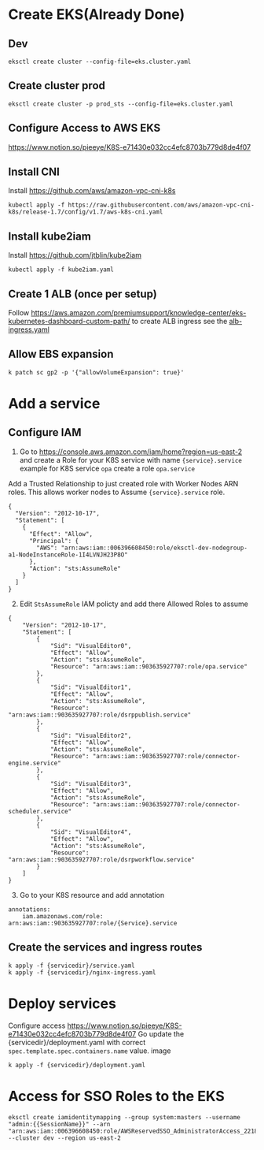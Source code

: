 # Create EKS(Already Done)

## Dev

```
eksctl create cluster --config-file=eks.cluster.yaml
```

## Create cluster prod

```
eksctl create cluster -p prod_sts --config-file=eks.cluster.yaml
```

## Configure Access to AWS EKS

https://www.notion.so/pieeye/K8S-e71430e032cc4efc8703b779d8de4f07

## Install CNI

Install https://github.com/aws/amazon-vpc-cni-k8s

```
kubectl apply -f https://raw.githubusercontent.com/aws/amazon-vpc-cni-k8s/release-1.7/config/v1.7/aws-k8s-cni.yaml
```

## Install kube2iam

Install https://github.com/jtblin/kube2iam

```
kubectl apply -f kube2iam.yaml
```

## Create 1 ALB (once per setup)

Follow https://aws.amazon.com/premiumsupport/knowledge-center/eks-kubernetes-dashboard-custom-path/ to create ALB ingress see the [alb-ingress.yaml](alb-ingress.yaml)

## Allow EBS expansion

```
k patch sc gp2 -p '{"allowVolumeExpansion": true}'
```

# Add a service

## Configure IAM

1. Go to https://console.aws.amazon.com/iam/home?region=us-east-2 and create a Role for your K8S service with name `{service}.service` example for K8S service `opa` create a role `opa.service`

Add a Trusted Relationship to just created role with Worker Nodes ARN roles. This allows worker nodes to Assume `{service}.service` role.

```
{
  "Version": "2012-10-17",
  "Statement": [
    {
      "Effect": "Allow",
      "Principal": {
        "AWS": "arn:aws:iam::006396608450:role/eksctl-dev-nodegroup-a1-NodeInstanceRole-1I4LVNJH23P8O"
      },
      "Action": "sts:AssumeRole"
    }
  ]
}
```

2. Edit `StsAssumeRole` IAM policty and add there Allowed Roles to assume

```
{
    "Version": "2012-10-17",
    "Statement": [
        {
            "Sid": "VisualEditor0",
            "Effect": "Allow",
            "Action": "sts:AssumeRole",
            "Resource": "arn:aws:iam::903635927707:role/opa.service"
        },
        {
            "Sid": "VisualEditor1",
            "Effect": "Allow",
            "Action": "sts:AssumeRole",
            "Resource": "arn:aws:iam::903635927707:role/dsrppublish.service"
        },
        {
            "Sid": "VisualEditor2",
            "Effect": "Allow",
            "Action": "sts:AssumeRole",
            "Resource": "arn:aws:iam::903635927707:role/connector-engine.service"
        },
        {
            "Sid": "VisualEditor3",
            "Effect": "Allow",
            "Action": "sts:AssumeRole",
            "Resource": "arn:aws:iam::903635927707:role/connector-scheduler.service"
        },
        {
            "Sid": "VisualEditor4",
            "Effect": "Allow",
            "Action": "sts:AssumeRole",
            "Resource": "arn:aws:iam::903635927707:role/dsrpworkflow.service"
        }
    ]
}
```

3. Go to your K8S resource and add annotation

```
annotations:
    iam.amazonaws.com/role: arn:aws:iam::903635927707:role/{Service}.service
```

## Create the services and ingress routes

```
k apply -f {servicedir}/service.yaml
k apply -f {servicedir}/nginx-ingress.yaml
```

# Deploy services

Configure access https://www.notion.so/pieeye/K8S-e71430e032cc4efc8703b779d8de4f07
Go update the {servicedir}/deployment.yaml with correct `spec.template.spec.containers.name` value.
image

```
k apply -f {servicedir}/deployment.yaml
```

# Access for SSO Roles to the EKS
```
eksctl create iamidentitymapping --group system:masters --username "admin:{{SessionName}}" --arn "arn:aws:iam::006396608450:role/AWSReservedSSO_AdministratorAccess_2218ff24a6a5a597" --cluster dev --region us-east-2
```
